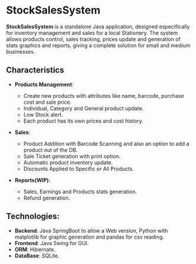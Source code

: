 # StockSalesSystem

**StockSalesSystem** is a standalone Java application, designed especifically for inventory management and sales for a local Stationery. The system allows products control, sales tracking, prices update and generation of stats graphics and reports, giving a complete solution for small and medium businesses.

## Characteristics

- **Products Management**: 
  - Create new products with attributes like name, barcode, purchase cost and sale price.
  - Individual, Category and General product update.
  - Low Stock alert.
  - Each product has its own prices and cost history.

- **Sales**:
  - Product Addition with Barcode Scanning and also an option to add a product out of the DB.
  - Sale Ticket generation with print option.
  - Automatic product inventory update.
  - Discounts Applied to Specific or All Products.

- **Reports(WIP)**:
  - Sales, Earnings and Products stats generation.
  - Refund generation.

## Technologies:

- **Backend**: Java SpringBoot to allow a Web version, Python with matplotlib for graphic generation and pandas for csv reading.
- **Frontend**: Java Swing for GUI.
- **ORM**: Hibernate.
- **DataBase**: SQLite.

